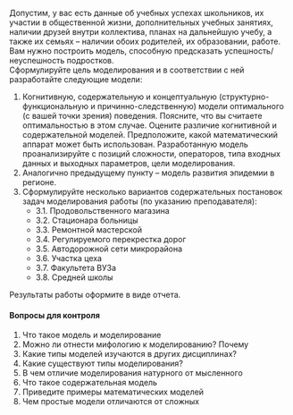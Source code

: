 Допустим, у вас есть данные об учебных успехах школьников, их участии в общественной жизни, дополнительных учебных занятиях, наличии друзей внутри коллектива, планах на дальнейшую учебу, а также их семьях – наличии обоих родителей, их образовании, работе.  
Вам нужно построить модель, способную предсказать успешность/неуспешность подростков.  
Сформулируйте цель моделирования и в соответствии с ней разработайте следующие модели:
1. Когнитивную, содержательную и концептуальную (структурно- функциональную и причинно-следственную) модели оптимального (с вашей точки зрения) поведения. Поясните, что вы считаете оптимальностью в этом случае. Оцените различие когнитивной и содержательной моделей. Предположите, какой математический аппарат может быть использован. Разработанную модель проанализируйте с позиций сложности, операторов, типа входных данных и выходных параметров, цели моделирования.
2. Аналогично предыдущему пункту – модель развития эпидемии в регионе.
3. Сформулируйте несколько вариантов содержательных постановок задач моделирования работы (по указанию преподавателя):
	- 3.1. Продовольственного магазина
	- 3.2. Стационара больницы
	- 3.3. Ремонтной мастерской
	- 3.4. Регулируемого перекрестка дорог
	- 3.5. Автодорожной сети микрорайона
	- 3.6. Участка цеха
	- 3.7. Факультета ВУЗа
	- 3.8. Средней школы
  
Результаты работы оформите в виде отчета.  
#### Вопросы для контроля
1. Что такое модель и моделирование
2. Можно ли отнести мифологию к моделированию? Почему
3. Какие типы моделей изучаются в других дисциплинах?
4. Какие существуют типы моделирования?
5. В чем отличие моделирования натурного от мысленного
6. Что такое содержательная модель
7. Приведите примеры математических моделей
8. Чем простые модели отличаются от сложных